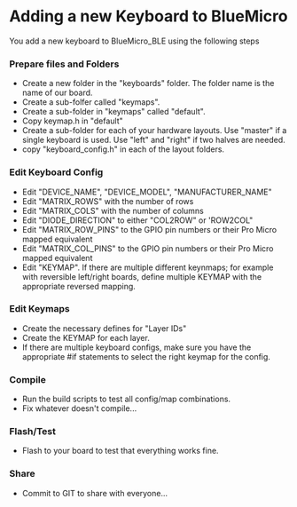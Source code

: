 # Adding a new Keyboard to BlueMicro

You add a new keyboard to BlueMicro_BLE using the following steps

### Prepare files and Folders

* Create a new folder in the "keyboards" folder.  The folder name is the name of our board.
* Create a sub-folfer called "keymaps".
* Create a sub-folder in "keymaps" called "default".  
* Copy keymap.h in "default"
* Create a sub-folder for each of your hardware layouts. Use "master" if a single keyboard is used.  Use "left" and "right" if two halves are needed.
* copy "keyboard_config.h" in each of the layout folders.

### Edit Keyboard Config

* Edit "DEVICE_NAME", "DEVICE_MODEL", "MANUFACTURER_NAME"
* Edit "MATRIX_ROWS" with the number of rows
* Edit "MATRIX_COLS" with the number of columns
* Edit "DIODE_DIRECTION" to either "COL2ROW" or 'ROW2COL"
* Edit "MATRIX_ROW_PINS" to the GPIO pin numbers or their Pro Micro mapped equivalent
* Edit "MATRIX_COL_PINS" to the GPIO pin numbers or their Pro Micro mapped equivalent
* Edit "KEYMAP". If there are multiple different keynmaps; for example with reversible left/right boards, define multiple KEYMAP with the appropriate reversed mapping.


### Edit Keymaps

* Create the necessary defines for "Layer IDs"
* Create the KEYMAP for each layer.
* If there are multiple keyboard configs, make sure you have the appropriate #if statements to select the right keymap for the config.

### Compile

* Run the build scripts to test all config/map combinations.
* Fix whatever doesn't compile...

### Flash/Test

* Flash to your board to test that everything works fine.

### Share

* Commit to GIT to share with everyone...